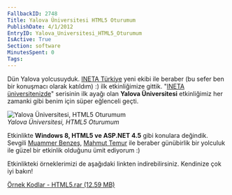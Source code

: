 ```yaml
---
FallbackID: 2748
Title: Yalova Üniversitesi HTML5 Oturumum
PublishDate: 4/1/2012
EntryID: Yalova_Universitesi_HTML5_Oturumum
IsActive: True
Section: software
MinutesSpent: 0
Tags: 
---
```

Dün Yalova yolcusuyduk. [INETA Türkiye](http://www.inetatr.org/) yeni
ekibi ile beraber (bu sefer ben bir konuşmacı olarak katıldım) :) ilk
etkinliğimize gittik. "[INETA
üniversitenizde](http://davet.inetatr.org/Default.aspx)" serisinin ilk
ayağı olan **Yalova Üniversitesi** etkinliğimiz her zamanki gibi benim
için süper eğlenceli geçti.

![Yalova Üniversitesi, HTML5
Oturumum](http://cdn.daron.yondem.com/assets/2748/yalova_uni.jpg)\
*Yalova Üniversitesi, HTML5 Oturumum*

Etkinlikte **Windows 8, HTML5 ve ASP.NET 4.5** gibi konulara değindik.
Sevgili [Muammer Benzeş](http://www.muammerbenzes.com/), [Mahmut
Temur](http://www.mahmuttemur.com/) ile beraber günübirlik bir yolculuk
ile güzel bir etkinlik olduğunu ümit ediyorum :)

Etkinlikteki örneklerimizi de aşağıdaki linkten indirebilirsiniz.
Kendinize çok iyi bakın!

[Örnek Kodlar - HTML5.rar (12.59
MB)](http://cdn.daron.yondem.com/assets/2748/HTML5.rar)


